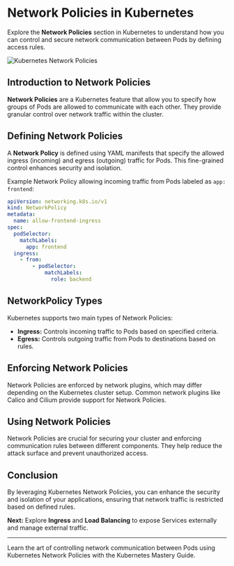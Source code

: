 # Network Policies in Kubernetes

Explore the **Network Policies** section in Kubernetes to understand how you can control and secure network communication between Pods by defining access rules.

![Kubernetes Network Policies](path/to/network-policies.png)

## Introduction to Network Policies

**Network Policies** are a Kubernetes feature that allow you to specify how groups of Pods are allowed to communicate with each other. They provide granular control over network traffic within the cluster.

## Defining Network Policies

A **Network Policy** is defined using YAML manifests that specify the allowed ingress (incoming) and egress (outgoing) traffic for Pods. This fine-grained control enhances security and isolation.

Example Network Policy allowing incoming traffic from Pods labeled as `app: frontend`:

```yaml
apiVersion: networking.k8s.io/v1
kind: NetworkPolicy
metadata:
  name: allow-frontend-ingress
spec:
  podSelector:
    matchLabels:
      app: frontend
  ingress:
    - from:
        - podSelector:
            matchLabels:
              role: backend
```

## NetworkPolicy Types

Kubernetes supports two main types of Network Policies:

- **Ingress:** Controls incoming traffic to Pods based on specified criteria.
- **Egress:** Controls outgoing traffic from Pods to destinations based on rules.

## Enforcing Network Policies

Network Policies are enforced by network plugins, which may differ depending on the Kubernetes cluster setup. Common network plugins like Calico and Cilium provide support for Network Policies.

## Using Network Policies

Network Policies are crucial for securing your cluster and enforcing communication rules between different components. They help reduce the attack surface and prevent unauthorized access.

## Conclusion

By leveraging Kubernetes Network Policies, you can enhance the security and isolation of your applications, ensuring that network traffic is restricted based on defined rules.

**Next:** Explore **Ingress** and **Load Balancing** to expose Services externally and manage external traffic.

---

Learn the art of controlling network communication between Pods using Kubernetes Network Policies with the Kubernetes Mastery Guide.
